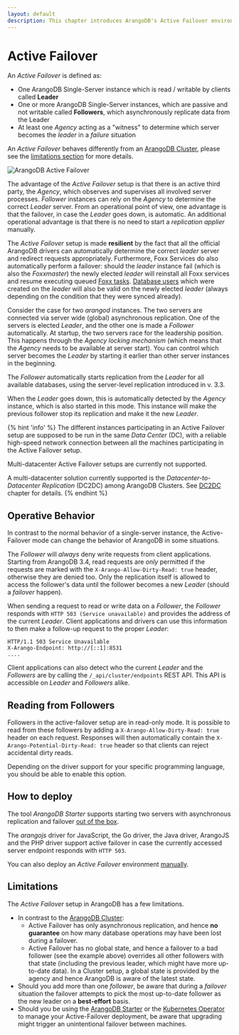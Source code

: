 ```yaml
---
layout: default
description: This chapter introduces ArangoDB's Active Failover environment
---
```

# Active Failover

An _Active Failover_ is defined as:

- One ArangoDB Single-Server instance which is read / writable by clients called **Leader**
- One or more ArangoDB Single-Server instances, which are passive and not writable 
  called **Followers**, which asynchronously replicate data from the Leader
- At least one _Agency_ acting as a "witness" to determine which server becomes the _leader_
  in a _failure_ situation

An _Active Failover_ behaves differently from an [ArangoDB Cluster](architecture-deployment-modes-cluster-architecture.html), please see the [limitations section](#limitations) for more details.

![ArangoDB Active Failover](images/leader-follower.png)

The advantage of the _Active Failover_ setup is that there is an active third party, the _Agency_,
which observes and supervises all involved server processes.
_Follower_ instances can rely on the _Agency_ to determine the correct _Leader_ server.
From an operational point of view, one advantage is that
the failover, in case the _Leader_ goes down, is automatic. An additional operational
advantage is that there is no need to start a _replication applier_ manually.

The _Active Failover_ setup is made **resilient** by the fact that all the official
ArangoDB drivers can automatically determine the correct _leader_ server and
redirect requests appropriately. Furthermore, Foxx Services do also automatically
perform a failover: should the _leader_ instance fail (which is also the _Foxxmaster_)
the newly elected _leader_ will reinstall all Foxx services and resume executing
queued [Foxx tasks](foxx-guides-scripts.html).
[Database users](administration-managing-users.html)
which were created on the _leader_ will also be valid on the newly elected _leader_
(always depending on the condition that they were synced already).

Consider the case for two *arangod* instances. The two servers are connected via
server wide (global) asynchronous replication. One of the servers is
elected _Leader_, and the other one is made a _Follower_ automatically. At startup,
the two servers race for the leadership position. This happens through the _Agency
locking mechanism_ (which means that the _Agency_ needs to be available at server start).
You can control which server becomes the _Leader_ by starting it earlier than
other server instances in the beginning.

The _Follower_ automatically starts replication from the _Leader_ for all
available databases, using the server-level replication introduced in v. 3.3.

When the _Leader_ goes down, this is automatically detected by the _Agency_
instance, which is also started in this mode. This instance will make the
previous follower stop its replication and make it the new _Leader_.

{% hint 'info' %}
The different instances participating in an Active Failover setup are supposed
to be run in the same _Data Center_ (DC), with a reliable high-speed network
connection between all the machines participating in the Active Failover setup.

Multi-datacenter Active Failover setups are currently not supported.

A multi-datacenter solution currently supported is the _Datacenter-to-Datacenter Replication_
(DC2DC) among ArangoDB Clusters. See [DC2DC](deployment-dc2dc.html) chapter for details.
{% endhint %}

## Operative Behavior

In contrast to the normal behavior of a single-server instance, the Active-Failover
mode can change the behavior of ArangoDB in some situations.

The _Follower_ will _always_ deny write requests from client applications. Starting from ArangoDB 3.4,
read requests are _only_ permitted if the requests are marked with the `X-Arango-Allow-Dirty-Read: true` header,
otherwise they are denied too.
Only the replication itself is allowed to access the follower's data until the
follower becomes a new _Leader_ (should a _failover_ happen).

When sending a request to read or write data on a _Follower_, the _Follower_
responds with `HTTP 503 (Service unavailable)` and provides the address of
the current _Leader_. Client applications and drivers can use this information to
then make a follow-up request to the proper _Leader_:

```
HTTP/1.1 503 Service Unavailable
X-Arango-Endpoint: http://[::1]:8531
....
```

Client applications can also detect who the current _Leader_ and the _Followers_
are by calling the `/_api/cluster/endpoints` REST API. This API is accessible
on _Leader_ and _Followers_ alike.

## Reading from Followers

Followers in the active-failover setup are in read-only mode. It is possible to read from these
followers by adding a `X-Arango-Allow-Dirty-Read: true` header on each request. Responses will then automatically
contain the `X-Arango-Potential-Dirty-Read: true` header so that clients can reject accidental dirty reads.

Depending on the driver support for your specific programming language, you should be able
to enable this option.

## How to deploy

The tool _ArangoDB Starter_ supports starting two servers with asynchronous
replication and failover [out of the box](deployment-active-failover-using-the-starter.html).

The _arangojs_ driver for JavaScript, the Go driver, the Java driver, ArangoJS and
the PHP driver support active failover in case the currently accessed server endpoint
responds with `HTTP 503`.

You can also deploy an *Active Failover* environment [manually](deployment-active-failover-manual-start.html).

## Limitations

The _Active Failover_ setup in ArangoDB has a few limitations.

- In contrast to the [ArangoDB Cluster](architecture-deployment-modes-cluster-architecture.html): 
  - Active Failover has only asynchronous replication, and hence **no guarantee** on how many database operations may have been lost during a failover.
  - Active Failover has no global state, and hence a failover to a bad follower (see the example above) overrides all other followers with that state (including the previous leader, which might have more up-to-date data). In a Cluster setup, a global state is provided by the agency and hence ArangoDB is aware of the latest state.
- Should you add more than one _follower_, be aware that during a _failover_ situation
  the failover attempts to pick the most up-to-date follower as the new leader on a **best-effort** basis. 
- Should you be using the [ArangoDB Starter](programs-starter.html) 
  or the [Kubernetes Operator](deployment-kubernetes.html) to manage your Active-Failover
  deployment, be aware that upgrading might trigger an unintentional failover between machines.
